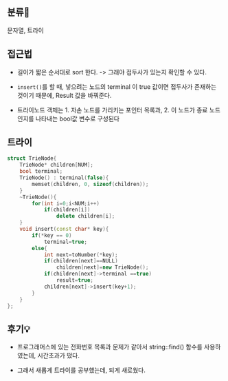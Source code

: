 ## 분류💁

문자열, 트라이

## 접근법

- 길이가 짧은 순서대로 sort 한다. -> 그래야 접두사가 있는지 확인할 수 있다.

- `insert()`를 할 때, 넣으려는 노드의 terminal 이 true 값이면 접두사가 존재하는 것이기 때문에, Result 값을 바꿔준다.

- 트라이노드 객체는 1. 자손 노드를 가리키는 포인터 목록과, 2. 이 노드가 종료 노드인지를 나타내는 bool값 변수로 구성된다





## 트라이
```cpp
struct TrieNode{
    TrieNode* children[NUM];
    bool terminal;
    TrieNode() : terminal(false){
	    memset(children, 0, sizeof(children));
    }
    ~TrieNode(){
		for(int i=0;i<NUM;i++)
		    if(children[i])
		        delete children[i];
    }
    void insert(const char* key){
	    if(*key == 0)
	        terminal=true;
        else{
	        int next=toNumber(*key);
	        if(children[next]==NULL)
		        children[next]=new TrieNode();
            if(children[next]->terminal ==true)
                result=true;
		    children[next]->insert(key+1);
        }
    }
};
```




## 후기💡

- 프로그래머스에 있는 전화번호 목록과 문제가 같아서 string::find() 함수를 사용하였는데, 시간초과가 떴다. 

- 그래서 새롭게 트라이를 공부했는데, 되게 새로웠다.

